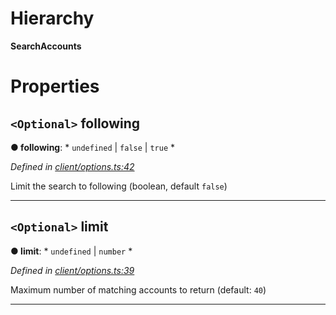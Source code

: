 

# Hierarchy

**SearchAccounts**

# Properties

<a id="following"></a>

## `<Optional>` following

**● following**: * `undefined` &#124; `false` &#124; `true`
*

*Defined in [client/options.ts:42](https://github.com/lagunehq/core/blob/dae58ab/src/client/options.ts#L42)*

Limit the search to following (boolean, default `false`)

___
<a id="limit"></a>

## `<Optional>` limit

**● limit**: * `undefined` &#124; `number`
*

*Defined in [client/options.ts:39](https://github.com/lagunehq/core/blob/dae58ab/src/client/options.ts#L39)*

Maximum number of matching accounts to return (default: `40`)

___

